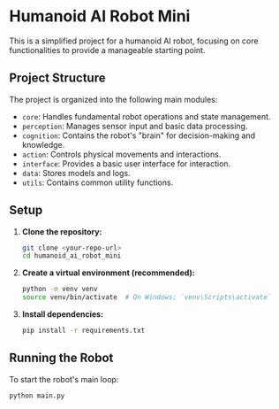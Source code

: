 
# Humanoid AI Robot Mini

This is a simplified project for a humanoid AI robot, focusing on core functionalities to provide a manageable starting point.

## Project Structure

The project is organized into the following main modules:

-   `core`: Handles fundamental robot operations and state management.
-   `perception`: Manages sensor input and basic data processing.
-   `cognition`: Contains the robot's "brain" for decision-making and knowledge.
-   `action`: Controls physical movements and interactions.
-   `interface`: Provides a basic user interface for interaction.
-   `data`: Stores models and logs.
-   `utils`: Contains common utility functions.

## Setup

1.  **Clone the repository:**
    ```bash
    git clone <your-repo-url>
    cd humanoid_ai_robot_mini
    ```
2.  **Create a virtual environment (recommended):**
    ```bash
    python -m venv venv
    source venv/bin/activate  # On Windows: `venv\Scripts\activate`
    ```
3.  **Install dependencies:**
    ```bash
    pip install -r requirements.txt
    ```

## Running the Robot

To start the robot's main loop:

```bash
python main.py